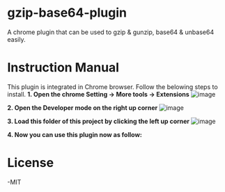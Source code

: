 # gzip-base64-plugin
A chrome plugin that can be used to gzip &amp; gunzip, base64 &amp; unbase64 easily.

#  Instruction Manual
This plugin is integrated in Chrome browser. Follow the belowing steps to install.
**1. Open the chrome Setting -> More tools -> Extensions**
![image](https://user-images.githubusercontent.com/4749407/147621679-5e61811f-110f-4477-95c7-cdb3e29a5063.png)

**2. Open the Developer mode on the right up corner**
![image](https://user-images.githubusercontent.com/4749407/147621758-56a431b7-e9e1-4949-8a78-c5775c14f740.png)

**3. Load this folder of this project by clicking the left up corner**
![image](https://user-images.githubusercontent.com/4749407/147621781-95cd1260-a589-4830-a1df-06309981fd31.png)

**4. Now you can use this plugin now as follow:**


# License
-MIT
